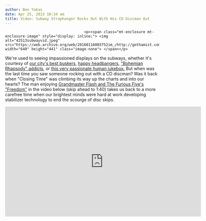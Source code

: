 ```yaml
---
author: Ben Yakas
date: Apr 25, 2013 10:34 am
title: Video: Subway Straphanger Rocks Out With His CD Discman Out
---
```


	
										<p><span class="mt-enclosure mt-enclosure-image" style="display: inline;"> <img alt="42513subwayvid.jpeg" src="https://web.archive.org/web/20160116003752im_/http://gothamist.com/attachments/byakas/42513subwayvid.jpeg" width="640" height="441" class="image-none"> </span></p>

<p>We&apos;re used to seeing impassioned displays on the subways, whether it&apos;s courtesy of <a href="https://web.archive.org/web/20160116003752/http://gothamist.com/2013/03/20/the_7_best_subway_buskers_in_nyc.php">our city&apos;s best buskers</a>, <a href="https://web.archive.org/web/20160116003752/http://gothamist.com/2013/03/11/video_happiest_headbanger_in_brookl.php">happy headbangers</a>, <a href="https://web.archive.org/web/20160116003752/http://gothamist.com/2013/01/10/video_drunk_man_serenades_1_train_w.php">&quot;Bohemian Rhapsody&quot; addicts</a>, or <a href="https://web.archive.org/web/20160116003752/http://gothamist.com/2012/09/15/videos_brooklyn_subway_treated_to_v.php">this very passionate human jukebox.</a> But when was the last time you saw someone rocking out with a CD discman? Was it back when &quot;Closing Time&quot; was climbing its way up the charts and into our hearts? The man enjoying <a href="https://web.archive.org/web/20160116003752/https://www.youtube.com/watch?v=hFh8baehGpE">Grandmaster Flash and The Furious Five&apos;s &quot;Freedom&quot;</a> in the video below (skip ahead to 1:40) takes us back to a more carefree time when our brightest minds were hard at work developing stabilizer technology to end the scourge of disc skips. </p>

<p><iframe width="640" height="360" src="https://web.archive.org/web/20160116003752if_/http://www.youtube.com/embed/qbixo_GuEFE" frameborder="0" allowfullscreen></iframe></p>					
										
									
				